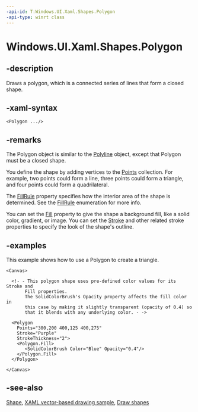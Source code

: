 ```yaml
---
-api-id: T:Windows.UI.Xaml.Shapes.Polygon
-api-type: winrt class
---
```


<!-- Class syntax.
public class Polygon : Windows.UI.Xaml.Shapes.Shape, Windows.UI.Xaml.Shapes.IPolygon
-->

# Windows.UI.Xaml.Shapes.Polygon

## -description
Draws a polygon, which is a connected series of lines that form a closed shape.

## -xaml-syntax
```xaml
<Polygon .../>
```


## -remarks
The Polygon object is similar to the [Polyline](polyline.md) object, except that Polygon must be a closed shape.

You define the shape by adding vertices to the [Points](polygon_points.md) collection. For example, two points could form a line, three points could form a triangle, and four points could form a quadrilateral.

The [FillRule](polygon_fillrule.md) property specifies how the interior area of the shape is determined. See the [FillRule](../windows.ui.xaml.media/fillrule.md) enumeration for more info.

You can set the [Fill](shape_fill.md) property to give the shape a background fill, like a solid color, gradient, or image. You can set the [Stroke](shape_stroke.md) and other related stroke properties to specify the look of the shape's outline.

## -examples
This example shows how to use a Polygon to create a triangle.

```xaml
<Canvas>

  <!- - This polygon shape uses pre-defined color values for its Stroke and
       Fill properties.
       The SolidColorBrush's Opacity property affects the fill color in
       this case by making it slightly transparent (opacity of 0.4) so
       that it blends with any underlying color. - ->

  <Polygon
    Points="300,200 400,125 400,275"
    Stroke="Purple"
    StrokeThickness="2">
    <Polygon.Fill>
       <SolidColorBrush Color="Blue" Opacity="0.4"/>
    </Polygon.Fill>
  </Polygon> 
 
</Canvas>
```



## -see-also
[Shape](shape.md), [XAML vector-based drawing sample](https://github.com/microsoftarchive/msdn-code-gallery-microsoft/tree/master/Official%20Windows%20Platform%20Sample/XAML%20vector-based%20drawing%20sample), [Draw shapes](https://docs.microsoft.com/windows/uwp/graphics/drawing-shapes)
